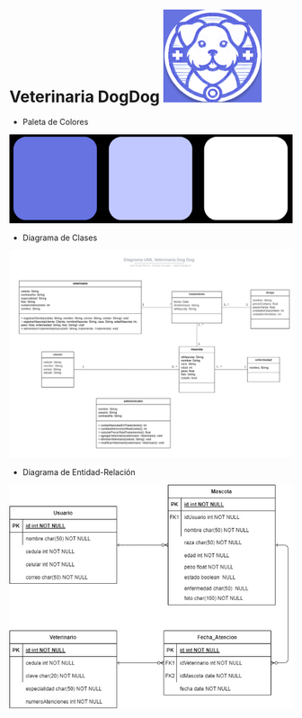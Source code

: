 # Veterinaria DogDog ![Logo](images/Logo.png)

- Paleta de Colores

![Paleta](images/paleta_colores.png)

- Diagrama de Clases

![Diagrama UML](images/UML.jpg)

- Diagrama de Entidad-Relación

![Diagrama Entidad-Relación](images/entities.jpg)
